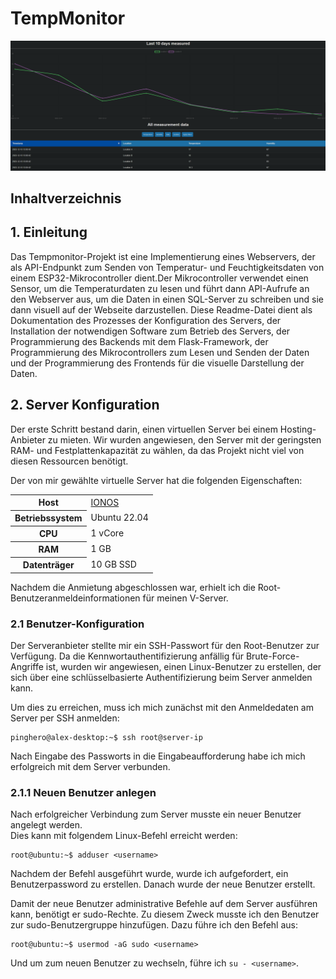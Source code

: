 # TempMonitor

<p align="center">
  <img src="./img/website.png" alt="pinghero.online" width="650">
</p>

## Inhaltverzeichnis

## 1. Einleitung

Das Tempmonitor-Projekt ist eine Implementierung eines Webservers, der als API-Endpunkt zum Senden von Temperatur- 
und Feuchtigkeitsdaten von einem ESP32-Mikrocontroller dient.Der Mikrocontroller verwendet einen Sensor, um die Temperaturdaten zu lesen und führt dann API-Aufrufe an den Webserver aus,
um die Daten in einen SQL-Server zu schreiben und sie dann visuell auf der Webseite darzustellen. Diese Readme-Datei dient als Dokumentation des Prozesses der Konfiguration des Servers, der Installation der notwendigen Software zum Betrieb des Servers, der Programmierung des Backends mit dem Flask-Framework, der Programmierung des Mikrocontrollers zum 
Lesen und Senden der Daten und der Programmierung des Frontends für die visuelle Darstellung der Daten.

## 2. Server Konfiguration
Der erste Schritt bestand darin, einen virtuellen Server bei einem Hosting-Anbieter zu mieten. Wir wurden angewiesen, den Server mit der geringsten RAM- und Festplattenkapazität zu wählen, da das Projekt nicht viel von diesen Ressourcen benötigt.

Der von mir gewählte virtuelle Server hat die folgenden Eigenschaften:
<table>
  <tr>
    <th>Host</th>
    <td> <a href="https://www.ionos.de/">IONOS</a> </td>
  </tr>
  <tr>
    <th>Betriebssystem</th>
    <td>Ubuntu 22.04</td>
  </tr>
  <tr>
    <th>CPU</th>
    <td>1 vCore</td>
  </tr>
  <tr>
    <th>RAM</th>
    <td>1 GB</td>
  </tr>
  <tr>
    <th>Datenträger</th>
    <td>10 GB SSD</td>
  </tr>
</table>

Nachdem die Anmietung abgeschlossen war, erhielt ich die Root-Benutzeranmeldeinformationen für meinen V-Server.

### 2.1 Benutzer-Konfiguration
Der Serveranbieter stellte mir ein SSH-Passwort für den Root-Benutzer zur Verfügung. Da die Kennwortauthentifizierung anfällig für Brute-Force-Angriffe ist, wurden wir angewiesen, einen Linux-Benutzer zu erstellen, der sich über eine schlüsselbasierte Authentifizierung beim Server anmelden kann.

Um dies zu erreichen, muss ich mich zunächst mit den Anmeldedaten am Server per SSH anmelden:  
```Console
pinghero@alex-desktop:~$ ssh root@server-ip
```
Nach Eingabe des Passworts in die Eingabeaufforderung habe ich mich erfolgreich mit dem Server verbunden.

### 2.1.1 Neuen Benutzer anlegen
Nach erfolgreicher Verbindung zum Server musste ein neuer Benutzer angelegt werden.  
Dies kann mit folgendem Linux-Befehl erreicht werden:
```Console
root@ubuntu:~$ adduser <username>
```
Nachdem der Befehl ausgeführt wurde, wurde ich aufgefordert, ein Benutzerpassword zu erstellen. Danach wurde der neue Benutzer erstellt.

Damit der neue Benutzer administrative Befehle auf dem Server ausführen kann, benötigt er sudo-Rechte. Zu diesem Zweck musste ich den Benutzer zur sudo-Benutzergruppe hinzufügen. Dazu führe ich den Befehl aus:
```Console
root@ubuntu:~$ usermod -aG sudo <username>
```

Und um zum neuen Benutzer zu wechseln, führe ich ```su - <username>```.